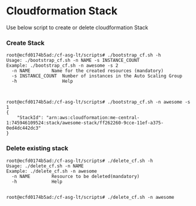 
# Cloudformation Stack

Use below script to create or delete cloudformation Stack

### Create Stack

```
root@ecfd0174b5ad:/cf-asg-lt/scripts# ./bootstrap_cf.sh -h
Usage: ./bootstrap_cf.sh -n NAME -s INSTANCE_COUNT
Example: ./bootstrap_cf.sh -n awesome -s 2
  -n NAME        Name for the created resources (mandatory)
  -s INSTANCE_COUNT  Number of instances in the Auto Scaling Group
  -h                 Help



root@ecfd0174b5ad:/cf-asg-lt/scripts# ./bootstrap_cf.sh -n awesome -s 1
{
    "StackId": "arn:aws:cloudformation:me-central-1:745946109524:stack/awesome-stack/ff262260-9cce-11ef-a375-0ed4dc442dc3"
}
```

### Delete existing stack
```
root@ecfd0174b5ad:/cf-asg-lt/scripts# ./delete_cf.sh -h
Usage: ./delete_cf.sh -n NAME
Example: ./delete_cf.sh -n awesome
  -n NAME        Resource to be deleted(mandatory)
  -h             Help


root@ecfd0174b5ad:/cf-asg-lt/scripts# ./delete_cf.sh -n awesome
```


